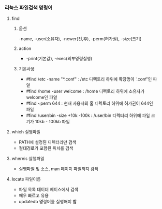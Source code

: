 ### 리눅스 파일검색 명령어

1. find

   1. 옵션

      -name, -user(소유자), -newer(전,후), -perm(허가권), -size(크기)

   2. action

      - -print(기본값), -exec(외부명령실행)

   3. 기본사용

      - #find /etc -name "*.conf" : /etc 디렉토리 하위에 확장명이 '.conf'인 파일
      - #find /home -user welcome : /home 디렉토리 하위에 소유자가 welcome인 파일
      - #find ~perm 644 : 현재 사용자의 홈 디렉토리 하위에 허가권이 644인 파일
      - #find /user/bin -size +10k -100k : /user/bin 디렉터리 하위에 파일 크기가 10kb - 100kb 파일

2. which 실행파일

   - PATH에 설정된 디렉터리만 검색
   - 절대경로가 포함된 위치를 검색

3. whereis 실행파일

   - 실행파일 및 소스, man 페이지 파일까지 검색

4. locate 파일이름

   - 파일 목록 데이터 베이스에서 검색
   - 매우 빠르고 유용
   - updatedb 명령어를 실행해야 함